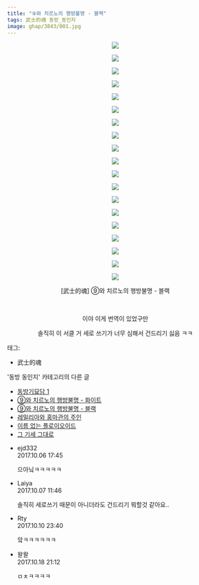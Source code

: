 ```yaml
---
title: "⑨와 치르노의 행방불명 - 블랙"
tags: 武士的魂 동방_동인지
image: ghap/3843/001.jpg
---
```

<div class="article">
<p style="text-align: center; clear: none; float: none;"><img src="{{ site.nasurl }}/ghap/3843/001.jpg"/></p>
<p style="text-align: center; clear: none; float: none;"><img src="{{ site.nasurl }}/ghap/3843/002.jpg"/></p>
<p style="text-align: center; clear: none; float: none;"><img src="{{ site.nasurl }}/ghap/3843/003.jpg"/></p>
<p style="text-align: center; clear: none; float: none;"><img src="{{ site.nasurl }}/ghap/3843/004.jpg"/></p>
<p style="text-align: center; clear: none; float: none;"><img src="{{ site.nasurl }}/ghap/3843/005.jpg"/></p>
<p style="text-align: center; clear: none; float: none;"><img src="{{ site.nasurl }}/ghap/3843/006.jpg"/></p>
<p style="text-align: center; clear: none; float: none;"><img src="{{ site.nasurl }}/ghap/3843/007.jpg"/></p>
<p style="text-align: center; clear: none; float: none;"><img src="{{ site.nasurl }}/ghap/3843/008.jpg"/></p>
<p style="text-align: center; clear: none; float: none;"><img src="{{ site.nasurl }}/ghap/3843/009.jpg"/></p>
<p style="text-align: center; clear: none; float: none;"><img src="{{ site.nasurl }}/ghap/3843/010.jpg"/></p>
<p style="text-align: center; clear: none; float: none;"><img src="{{ site.nasurl }}/ghap/3843/011.jpg"/></p>
<p style="text-align: center; clear: none; float: none;"><img src="{{ site.nasurl }}/ghap/3843/012.jpg"/></p>
<p style="text-align: center; clear: none; float: none;"><img src="{{ site.nasurl }}/ghap/3843/013.jpg"/></p>
<p style="text-align: center; clear: none; float: none;"><img src="{{ site.nasurl }}/ghap/3843/014.jpg"/></p>
<p style="text-align: center; clear: none; float: none;"><img src="{{ site.nasurl }}/ghap/3843/015.jpg"/></p>
<p style="text-align: center; clear: none; float: none;"><img src="{{ site.nasurl }}/ghap/3843/016.jpg"/></p>
<p style="text-align: center; clear: none; float: none;"><img src="{{ site.nasurl }}/ghap/3843/017.jpg"/></p>
<p style="text-align: center; clear: none; float: none;"><img src="{{ site.nasurl }}/ghap/3843/018.jpg"/></p>
<p style="text-align: center; clear: none; float: none;"><img src="{{ site.nasurl }}/ghap/3843/019.jpg"/></p>
<p style="text-align: center; clear: none; float: none;">[武士的魂] ⑨와 치르노의 행방불명 - 블랙</p>
<p style="text-align: center; clear: none; float: none;"><br/></p>
<p style="text-align: center; clear: none; float: none;">이야 이게 번역이 있었구만</p>
<p style="text-align: center; clear: none; float: none;">솔직히 이 서클 거 세로 쓰기가 너무 심해서 건드리기 싫음 ㅋㅋ</p>
</div><div class="tagTrail">
<p>태그: </p>
<ul>
<li>武士的魂</li>
</ul>
</div><div class="another">
<p>'동방 동인지' 카테고리의 다른 글</p>
<ul>
<li><a href="/2017-10-09-ghap_3848">동방기묘담 1</a></li>
<li><a href="/2017-10-06-ghap_3844">⑨와 치르노의 행방불명 - 화이트</a></li>
<li><a href="/2017-10-06-ghap_3843">⑨와 치르노의 행방불명 - 블랙</a></li>
<li><a href="/2017-10-06-ghap_3839">레밀리아와 홍마관의 주인</a></li>
<li><a href="/2017-10-06-ghap_3836">이름 없는 플로이오이드</a></li>
<li><a href="/2017-10-06-ghap_3833">그 기세 그대로</a></li>
</ul>
</div><div class="cb_module cb_fluid">
<div class="cb_wrt cb_profile">
<div class="comment">
<ul>
<li class="cb_thumb_off" id="comment15098356">
<div class="cb_comment_area">
<div class="cb_info_area">
<div class="cb_section">
<span class="cb_nick_name">ejd332</span>
</div>
<div class="cb_section">
<span class="cb_date">2017.10.06 17:45 </span>
</div>
</div>
<div class="cb_dsc_comment">
<p class="cb_dsc">
											으아닠ㅋㅋㅋㅋㅋ
										</p>
</div>
</div></li>
<li class="cb_thumb_off" id="comment15098821">
<div class="cb_comment_area">
<div class="cb_info_area">
<div class="cb_section">
<span class="cb_nick_name">Laiya</span>
</div>
<div class="cb_section">
<span class="cb_date">2017.10.07 11:46 </span>
</div>
</div>
<div class="cb_dsc_comment">
<p class="cb_dsc">
											솔직히 세로쓰기 때문이 아니더라도 건드리기 뭐할것 같아요..
										</p>
</div>
</div></li>
<li class="cb_thumb_off" id="comment15102188">
<div class="cb_comment_area">
<div class="cb_info_area">
<div class="cb_section">
<span class="cb_nick_name">Rty</span>
</div>
<div class="cb_section">
<span class="cb_date">2017.10.10 23:40 </span>
</div>
</div>
<div class="cb_dsc_comment">
<p class="cb_dsc">
											앜ㅋㅋㅋㅋㅋㅋ
										</p>
</div>
</div></li>
<li class="cb_thumb_off" id="comment15108527">
<div class="cb_comment_area">
<div class="cb_info_area">
<div class="cb_section">
<span class="cb_nick_name">왈왈</span>
</div>
<div class="cb_section">
<span class="cb_date">2017.10.18 21:12 </span>
</div>
</div>
<div class="cb_dsc_comment">
<p class="cb_dsc">
											ㅁㅊㅋㅋㅋㅋ
										</p>
</div>
</div></li>
</ul>
</div>
</div><!-- commentList close -->
</div>